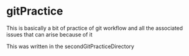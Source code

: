 # gitPractice

This is basically a bit of practice of git workflow and all the
associated issues that can arise because of it

This was written in the secondGitPracticeDirectory